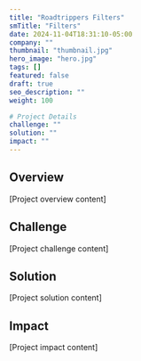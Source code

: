 ```yaml
---
title: "Roadtrippers Filters"
smTitle: "Filters"
date: 2024-11-04T18:31:10-05:00
company: ""
thumbnail: "thumbnail.jpg"
hero_image: "hero.jpg"
tags: []
featured: false
draft: true
seo_description: ""
weight: 100

# Project Details
challenge: ""
solution: ""
impact: ""
---
```


## Overview

[Project overview content]

## Challenge

[Project challenge content]

## Solution

[Project solution content]

## Impact

[Project impact content]
